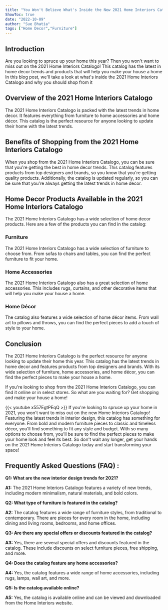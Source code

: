 ```yaml
---
title: "You Won't Believe What's Inside the New 2021 Home Interiors Catalogo!"
ShowToc: true 
date: "2022-10-09"
author: "Sue Bhatia" 
tags: ["Home Decor","Furniture"]
---
```

## Introduction

Are you looking to spruce up your home this year? Then you won't want to miss out on the 2021 Home Interiors Catalogo! This catalog has the latest in home decor trends and products that will help you make your house a home In this blog post, we'll take a look at what's inside the 2021 Home Interiors Catalogo and why you should shop from it 

## Overview of the 2021 Home Interiors Catalogo

The 2021 Home Interiors Catalogo is packed with the latest trends in home decor. It features everything from furniture to home accessories and home décor. This catalog is the perfect resource for anyone looking to update their home with the latest trends. 

## Benefits of Shopping from the 2021 Home Interiors Catalogo

When you shop from the 2021 Home Interiors Catalogo, you can be sure that you're getting the best in home decor trends. This catalog features products from top designers and brands, so you know that you're getting quality products. Additionally, the catalog is updated regularly, so you can be sure that you're always getting the latest trends in home decor. 

## Home Decor Products Available in the 2021 Home Interiors Catalogo

The 2021 Home Interiors Catalogo has a wide selection of home decor products. Here are a few of the products you can find in the catalog: 

### Furniture

The 2021 Home Interiors Catalogo has a wide selection of furniture to choose from. From sofas to chairs and tables, you can find the perfect furniture to fit your home. 

### Home Accessories

The 2021 Home Interiors Catalogo also has a great selection of home accessories. This includes rugs, curtains, and other decorative items that will help you make your house a home. 

### Home Décor

The catalog also features a wide selection of home décor items. From wall art to pillows and throws, you can find the perfect pieces to add a touch of style to your home. 

## Conclusion

The 2021 Home Interiors Catalogo is the perfect resource for anyone looking to update their home this year. This catalog has the latest trends in home decor and features products from top designers and brands. With its wide selection of furniture, home accessories, and home décor, you can find the perfect pieces to make your house a home. 

If you're looking to shop from the 2021 Home Interiors Catalogo, you can find it online or in select stores. So what are you waiting for? Get shopping and make your house a home!

{{< youtube x557EgtPEqQ >}} 
If you're looking to spruce up your home in 2021, you won't want to miss out on the new Home Interiors Catalogo! Featuring the latest trends in interior design, this catalog has something for everyone. From bold and modern furniture pieces to classic and timeless décor, you'll find something to fit any style and budget. With so many options to choose from, you'll be sure to find the perfect pieces to make your home look and feel its best. So don't wait any longer, get your hands on the 2021 Home Interiors Catalogo today and start transforming your space!

## Frequently Asked Questions (FAQ) :
**Q1: What are the new interior design trends for 2021?**

**A1:** The 2021 Home Interiors Catalogo features a variety of new trends, including modern minimalism, natural materials, and bold colors. 

**Q2: What type of furniture is featured in the catalog?**

**A2:** The catalog features a wide range of furniture styles, from traditional to contemporary. There are pieces for every room in the home, including dining and living rooms, bedrooms, and home offices. 

**Q3: Are there any special offers or discounts featured in the catalog?**

**A3:** Yes, there are several special offers and discounts featured in the catalog. These include discounts on select furniture pieces, free shipping, and more. 

**Q4: Does the catalog feature any home accessories?**

**A4:** Yes, the catalog features a wide range of home accessories, including rugs, lamps, wall art, and more. 

**Q5: Is the catalog available online?**

**A5:** Yes, the catalog is available online and can be viewed and downloaded from the Home Interiors website.



